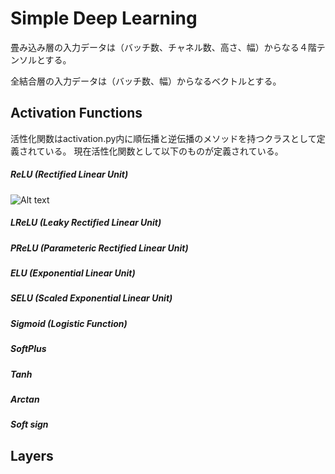 # Simple Deep Learning
畳み込み層の入力データは（バッチ数、チャネル数、高さ、幅）からなる４階テンソルとする。

全結合層の入力データは（バッチ数、幅）からなるベクトルとする。

## Activation Functions
活性化関数はactivation.py内に順伝播と逆伝播のメソッドを持つクラスとして定義されている。
現在活性化関数として以下のものが定義されている。
##### ReLU (Rectified Linear Unit)
![Alt text](https://en.wikipedia.org/wiki/Activation_function#/media/File:Activation_rectified_linear.svg)
##### LReLU (Leaky Rectified Linear Unit)
##### PReLU (Parameteric Rectified Linear Unit)
##### ELU (Exponential Linear Unit)
##### SELU (Scaled Exponential Linear Unit)
##### Sigmoid (Logistic Function)
##### SoftPlus 
##### Tanh
##### Arctan
##### Soft sign
## Layers

